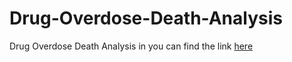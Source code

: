 # Drug-Overdose-Death-Analysis
Drug Overdose Death Analysis in
you can find the link [here](https://fatimahalamer.github.io/Drug-Overdose-Death-Analysis/drug-overdose-dataset-analysis.html)
